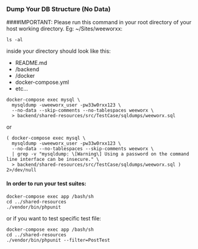 ### Dump Your DB Structure (No Data)

####IMPORTANT: Please run this command in your root directory of your host working directory.
Eg: ~/Sites/weeworxx:

```shell
ls -al
```
inside your directory should look like this:

- README.md
- /backend
- /docker
- docker-compose.yml
- etc...

```shell
docker-compose exec mysql \
  mysqldump -uweeworx_user -pw33w0rxx123 \
  --no-data --skip-comments --no-tablespaces weeworx \
  > backend/shared-resources/src/TestCase/sqldumps/weeworx.sql
```

or

```shell
( docker-compose exec mysql \
  mysqldump -uweeworx_user -pw33w0rxx123 \
  --no-data --no-tablespaces --skip-comments weeworx \
  | grep -v "mysqldump: \[Warning\] Using a password on the command line interface can be insecure." \
  > backend/shared-resources/src/TestCase/sqldumps/weeworx.sql ) 2>/dev/null

```

#### In order to run your test suites:

```shell
docker-compose exec app /bash/sh
cd ../shared-resources
./vendor/bin/phpunit
```

or if you want to test specific test file:

```shell
docker-compose exec app /bash/sh
cd ../shared-resources
./vendor/bin/phpunit --filter=PostTest
```
